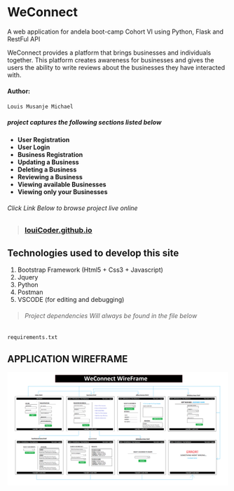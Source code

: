 # WeConnect
A web application for andela boot-camp Cohort VI using Python, Flask  and RestFul API

WeConnect provides a platform that brings businesses and individuals together. This platform creates awareness for businesses and gives the users the ability to write reviews about the businesses they have interacted with.

#### Author:
    Louis Musanje Michael

##### project captures the following sections listed below

* **User Registration**
* **User Login**
* **Business Registration**
* **Updating a Business**
* **Deleting a Business**
* **Reviewing a Business**
* **Viewing available Businesses**
* **Viewing only your Businesses**

###### Click Link Below to browse project live online
>### [louiCoder.github.io](louiCoder.github.io)

## Technologies used to develop this site
1. Bootstrap Framework (Html5 + Css3 + Javascript)
2. Jquery
3. Python
4. Postman
5. VSCODE (for editing and debugging)

>###### Project dependencies Will always be found in the file below
    requirements.txt

## APPLICATION WIREFRAME
![Application wireframe](https://github.com/louiCoder/WeConnect/blob/feature/Designs/WeConnect%20WireFrame.png)


